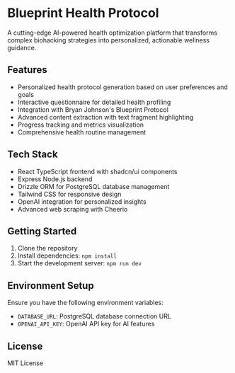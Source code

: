 # Blueprint Health Protocol

A cutting-edge AI-powered health optimization platform that transforms complex biohacking strategies into personalized, actionable wellness guidance.

## Features

- Personalized health protocol generation based on user preferences and goals
- Interactive questionnaire for detailed health profiling
- Integration with Bryan Johnson's Blueprint Protocol
- Advanced content extraction with text fragment highlighting
- Progress tracking and metrics visualization
- Comprehensive health routine management

## Tech Stack

- React TypeScript frontend with shadcn/ui components
- Express Node.js backend
- Drizzle ORM for PostgreSQL database management
- Tailwind CSS for responsive design
- OpenAI integration for personalized insights
- Advanced web scraping with Cheerio

## Getting Started

1. Clone the repository
2. Install dependencies: `npm install`
3. Start the development server: `npm run dev`

## Environment Setup

Ensure you have the following environment variables:
- `DATABASE_URL`: PostgreSQL database connection URL
- `OPENAI_API_KEY`: OpenAI API key for AI features

## License

MIT License
